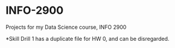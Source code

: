 # INFO-2900
Projects for my Data Science course, INFO 2900

*Skill Drill 1 has a duplicate file for HW 0, and can be disregarded.
